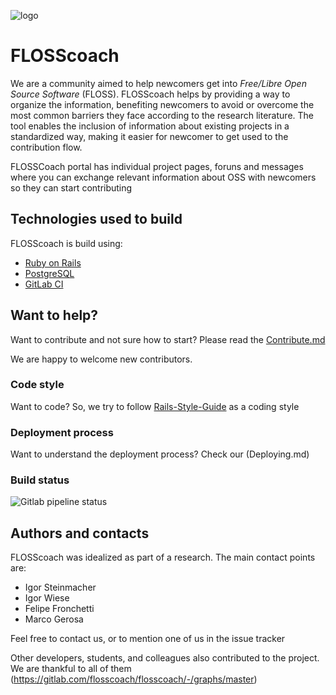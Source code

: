 ![logo](https://gitlab.com/flosscoach/flosscoach/raw/master/app/assets/images/flosscoach-logo.png) 
# FLOSScoach
We are a community aimed to help newcomers get into *Free/Libre Open Source Software* (FLOSS). FLOSScoach helps by providing a way to organize the information, 
benefiting newcomers to avoid or overcome the most common barriers they face according to the research literature. The tool enables the inclusion of information
about existing projects in a standardized way, making it easier for newcomer to get used to the contribution flow.

FLOSSCoach portal has individual project pages, foruns and messages where you can exchange relevant information about OSS with newcomers so they can start contributing

## Technologies used to build
FLOSScoach is build using:

- [Ruby on Rails](https://github.com/rails/rails)
- [PostgreSQL](https://www.postgresql.org/)
- [GitLab CI](https://about.gitlab.com/product/continuous-integration/)

## Want to help? 
Want to contribute and not sure how to start? Please read the [Contribute.md](contribute.md)

We are happy to welcome new contributors.

### Code style
Want to code? So, we try to follow [Rails-Style-Guide](https://github.com/rubocop-hq/rails-style-guide) as a coding style

### Deployment process
Want to understand the deployment process? Check our (Deploying.md) 

### Build status
![Gitlab pipeline status](https://img.shields.io/gitlab/pipeline/flosscoach/flosscoach.svg)


## Authors and contacts
FLOSScoach was idealized as part of a research. The main contact points are:
- Igor Steinmacher
- Igor Wiese 
- Felipe Fronchetti 
- Marco Gerosa 

Feel free to contact us, or to mention one of us in the issue tracker

Other developers, students, and colleagues also contributed to the project. We are thankful to all of them (https://gitlab.com/flosscoach/flosscoach/-/graphs/master)





